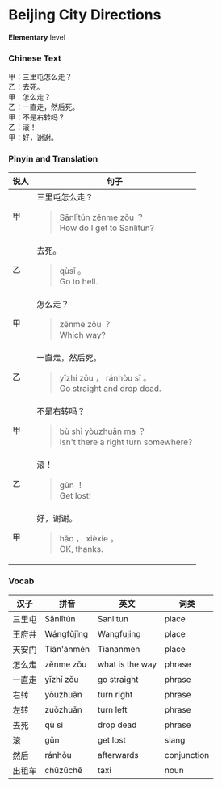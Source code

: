 # Beijing City Directions
**Elementary** level
### Chinese Text
甲：三里屯怎么走？<br />乙：去死。<br />甲：怎么走？<br />乙：一直走，然后死。<br />甲：不是右转吗？<br />乙：滚！<br />甲：好，谢谢。

### Pinyin and Translation
|说人|句子|
|----|----|
|甲|三里屯怎么走？<blockquote>Sānlǐtún zěnme zǒu ？<br />How do I get to Sanlitun?</blockquote>|
|乙|去死。<blockquote>qùsǐ 。<br />Go to hell.</blockquote>|
|甲|怎么走？<blockquote>zěnme zǒu ？<br />Which way?</blockquote>|
|乙|一直走，然后死。<blockquote>yīzhí zǒu ， ránhòu sǐ 。<br />Go straight and drop dead.</blockquote>|
|甲|不是右转吗？<blockquote>bù shì yòuzhuǎn ma ？<br />Isn't there a right turn somewhere?</blockquote>|
|乙|滚！<blockquote>gǔn ！<br />Get lost!</blockquote>|
|甲|好，谢谢。<blockquote>hǎo ， xièxie 。<br />OK, thanks.</blockquote>|
### Vocab
|汉子|拼音|英文|词类|
|----|----|----|----|
|三里屯|Sānlǐtún|Sanlitun|place|
|王府井|Wángfǔjǐng|Wangfujing|place|
|天安门|Tiān'ānmén|Tiananmen|place|
|怎么走|zěnme zǒu|what is the way|phrase|
|一直走|yīzhí zǒu|go straight|phrase|
|右转|yòuzhuǎn|turn right|phrase|
|左转|zuǒzhuǎn|turn left|phrase|
|去死|qù sǐ|drop dead|phrase|
|滚|gǔn|get lost|slang|
|然后|ránhòu|afterwards|conjunction|
|出租车|chūzūchē|taxi|noun|